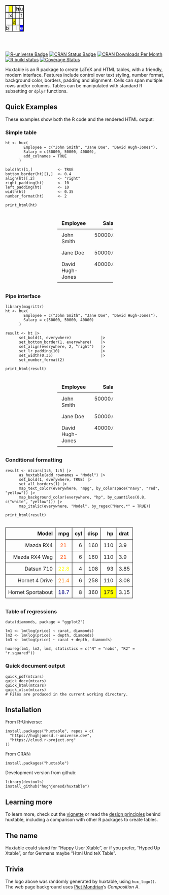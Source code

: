 <style>
.huxtable {
  border-collapse: collapse;
  border: 0px;
  margin-bottom: 2em;
  margin-top: 2em;
}
.huxtable-cell {
  vertical-align: top;
  text-align: left;
  white-space: normal;
  border-style: solid;
  border-width: 0pt;
  padding: 6pt;
  font-weight: normal;
}
.huxtable-header {
  font-weight: bold;
}
</style>
<table class="huxtable" data-quarto-disable-processing="true"  style="margin-left: auto; margin-right: auto;" id="tab:logo">
<col>
<col>
<col>
<col>
<col>
<col>
<tbody>
<tr>
<td class="huxtable-cell" style="text-align: center;  border-style: solid solid solid solid; border-width: 1.2pt 1.2pt 1.2pt 1.2pt; border-top-color: rgb(0, 0, 0);  border-right-color: rgb(0, 0, 0);  border-bottom-color: rgb(0, 0, 0);  border-left-color: rgb(0, 0, 0); padding: 0pt 0pt 0pt 0pt; background-color: rgb(255, 255, 0);   font-family: DejaVu Sans;">
<span style="color: rgb(0, 0, 0);"></span>
</td>
<td class="huxtable-cell" style="text-align: center;  border-style: solid solid solid solid; border-width: 1.2pt 1.2pt 1.2pt 1.2pt; border-top-color: rgb(0, 0, 0);  border-right-color: rgb(0, 0, 0);  border-bottom-color: rgb(0, 0, 0);  border-left-color: rgb(0, 0, 0); padding: 0pt 0pt 0pt 0pt;    font-family: DejaVu Sans;">
</td>
<td class="huxtable-cell" style="text-align: center;  border-style: solid solid solid solid; border-width: 1.2pt 1.2pt 1.2pt 1.2pt; border-top-color: rgb(0, 0, 0);  border-right-color: rgb(0, 0, 0);  border-bottom-color: rgb(0, 0, 0);  border-left-color: rgb(0, 0, 0); padding: 0pt 0pt 0pt 0pt;    font-family: DejaVu Sans;">
</td>
<td class="huxtable-cell" style="text-align: center;  border-style: solid solid solid solid; border-width: 1.2pt 1.2pt 1.2pt 1.2pt; border-top-color: rgb(0, 0, 0);  border-right-color: rgb(0, 0, 0);  border-bottom-color: rgb(0, 0, 0);  border-left-color: rgb(0, 0, 0); padding: 0pt 0pt 0pt 0pt;    font-family: DejaVu Sans;">
</td>
<td class="huxtable-cell" style="text-align: center;  border-style: solid solid solid solid; border-width: 1.2pt 1.2pt 1.2pt 1.2pt; border-top-color: rgb(0, 0, 0);  border-right-color: rgb(0, 0, 0);  border-bottom-color: rgb(0, 0, 0);  border-left-color: rgb(0, 0, 0); padding: 0pt 0pt 0pt 0pt;    font-family: DejaVu Sans;">
</td>
<td class="huxtable-cell" rowspan="2" style="text-align: center;  border-style: solid solid solid solid; border-width: 1.2pt 1.2pt 1.2pt 1.2pt; border-top-color: rgb(0, 0, 0);  border-right-color: rgb(0, 0, 0);  border-bottom-color: rgb(0, 0, 0);  border-left-color: rgb(0, 0, 0); padding: 0pt 0pt 0pt 0pt; background-color: rgb(255, 0, 0);   font-family: DejaVu Sans;">
<span style="color: rgb(255, 255, 255);"></span>
</td>
</tr>
<tr>
<td class="huxtable-cell" style="text-align: center;  border-style: solid solid solid solid; border-width: 1.2pt 1.2pt 1.2pt 1.2pt; border-top-color: rgb(0, 0, 0);  border-right-color: rgb(0, 0, 0);  border-bottom-color: rgb(0, 0, 0);  border-left-color: rgb(0, 0, 0); padding: 0pt 0pt 0pt 0pt;    font-family: DejaVu Sans;">
</td>
<td class="huxtable-cell" style="text-align: center;  border-style: solid solid solid solid; border-width: 1.2pt 1.2pt 1.2pt 1.2pt; border-top-color: rgb(0, 0, 0);  border-right-color: rgb(0, 0, 0);  border-bottom-color: rgb(0, 0, 0);  border-left-color: rgb(0, 0, 0); padding: 0pt 0pt 0pt 0pt; background-color: rgb(255, 255, 0);   font-family: DejaVu Sans;">
<span style="color: rgb(0, 0, 0);"></span>
</td>
<td class="huxtable-cell" style="text-align: center;  border-style: solid solid solid solid; border-width: 1.2pt 1.2pt 1.2pt 1.2pt; border-top-color: rgb(0, 0, 0);  border-right-color: rgb(0, 0, 0);  border-bottom-color: rgb(0, 0, 0);  border-left-color: rgb(0, 0, 0); padding: 0pt 0pt 0pt 0pt;    font-family: DejaVu Sans;">
</td>
<td class="huxtable-cell" style="text-align: center;  border-style: solid solid solid solid; border-width: 1.2pt 1.2pt 1.2pt 1.2pt; border-top-color: rgb(0, 0, 0);  border-right-color: rgb(0, 0, 0);  border-bottom-color: rgb(0, 0, 0);  border-left-color: rgb(0, 0, 0); padding: 0pt 0pt 0pt 0pt;  font-weight: bold;  font-family: DejaVu Sans;">
h
</td>
<td class="huxtable-cell" rowspan="2" style="text-align: center;  border-style: solid solid solid solid; border-width: 1.2pt 1.2pt 1.2pt 1.2pt; border-top-color: rgb(0, 0, 0);  border-right-color: rgb(0, 0, 0);  border-bottom-color: rgb(0, 0, 0);  border-left-color: rgb(0, 0, 0); padding: 0pt 0pt 0pt 0pt;    font-family: DejaVu Sans;">
u
</td>
</tr>
<tr>
<td class="huxtable-cell" style="text-align: center;  border-style: solid solid solid solid; border-width: 1.2pt 1.2pt 1.2pt 1.2pt; border-top-color: rgb(0, 0, 0);  border-right-color: rgb(0, 0, 0);  border-bottom-color: rgb(0, 0, 0);  border-left-color: rgb(0, 0, 0); padding: 0pt 0pt 0pt 0pt;    font-family: DejaVu Sans;">
</td>
<td class="huxtable-cell" style="text-align: center;  border-style: solid solid solid solid; border-width: 1.2pt 1.2pt 1.2pt 1.2pt; border-top-color: rgb(0, 0, 0);  border-right-color: rgb(0, 0, 0);  border-bottom-color: rgb(0, 0, 0);  border-left-color: rgb(0, 0, 0); padding: 0pt 0pt 0pt 0pt; background-color: rgb(255, 255, 0);   font-family: DejaVu Sans;">
<span style="color: rgb(0, 0, 0);"></span>
</td>
<td class="huxtable-cell" style="text-align: center;  border-style: solid solid solid solid; border-width: 1.2pt 1.2pt 1.2pt 1.2pt; border-top-color: rgb(0, 0, 0);  border-right-color: rgb(0, 0, 0);  border-bottom-color: rgb(0, 0, 0);  border-left-color: rgb(0, 0, 0); padding: 0pt 0pt 0pt 0pt; background-color: rgb(255, 0, 0);   font-family: DejaVu Sans;">
<span style="color: rgb(255, 255, 255);"></span>
</td>
<td class="huxtable-cell" style="text-align: center;  border-style: solid solid solid solid; border-width: 1.2pt 1.2pt 1.2pt 1.2pt; border-top-color: rgb(0, 0, 0);  border-right-color: rgb(0, 0, 0);  border-bottom-color: rgb(0, 0, 0);  border-left-color: rgb(0, 0, 0); padding: 0pt 0pt 0pt 0pt;    font-family: DejaVu Sans;">
</td>
<td class="huxtable-cell" style="text-align: center;  border-style: solid solid solid solid; border-width: 1.2pt 1.2pt 1.2pt 1.2pt; border-top-color: rgb(0, 0, 0);  border-right-color: rgb(0, 0, 0);  border-bottom-color: rgb(0, 0, 0);  border-left-color: rgb(0, 0, 0); padding: 0pt 0pt 0pt 0pt;    font-family: DejaVu Sans;">
</td>
</tr>
<tr>
<td class="huxtable-cell" style="text-align: center;  border-style: solid solid solid solid; border-width: 1.2pt 1.2pt 1.2pt 1.2pt; border-top-color: rgb(0, 0, 0);  border-right-color: rgb(0, 0, 0);  border-bottom-color: rgb(0, 0, 0);  border-left-color: rgb(0, 0, 0); padding: 0pt 0pt 0pt 0pt;    font-family: DejaVu Sans;">
</td>
<td class="huxtable-cell" style="text-align: center;  border-style: solid solid solid solid; border-width: 1.2pt 1.2pt 1.2pt 1.2pt; border-top-color: rgb(0, 0, 0);  border-right-color: rgb(0, 0, 0);  border-bottom-color: rgb(0, 0, 0);  border-left-color: rgb(0, 0, 0); padding: 0pt 0pt 0pt 0pt;    font-family: DejaVu Sans;">
x
</td>
<td class="huxtable-cell" style="text-align: center;  border-style: solid solid solid solid; border-width: 1.2pt 1.2pt 1.2pt 1.2pt; border-top-color: rgb(0, 0, 0);  border-right-color: rgb(0, 0, 0);  border-bottom-color: rgb(0, 0, 0);  border-left-color: rgb(0, 0, 0); padding: 0pt 0pt 0pt 0pt;    font-family: DejaVu Sans;">
</td>
<td class="huxtable-cell" style="text-align: center;  border-style: solid solid solid solid; border-width: 1.2pt 1.2pt 1.2pt 1.2pt; border-top-color: rgb(0, 0, 0);  border-right-color: rgb(0, 0, 0);  border-bottom-color: rgb(0, 0, 0);  border-left-color: rgb(0, 0, 0); padding: 0pt 0pt 0pt 0pt;    font-family: DejaVu Sans;">
</td>
<td class="huxtable-cell" style="text-align: center;  border-style: solid solid solid solid; border-width: 1.2pt 1.2pt 1.2pt 1.2pt; border-top-color: rgb(0, 0, 0);  border-right-color: rgb(0, 0, 0);  border-bottom-color: rgb(0, 0, 0);  border-left-color: rgb(0, 0, 0); padding: 0pt 0pt 0pt 0pt;    font-family: DejaVu Sans;">
t
</td>
<td class="huxtable-cell" style="text-align: center;  border-style: solid solid solid solid; border-width: 1.2pt 1.2pt 1.2pt 1.2pt; border-top-color: rgb(0, 0, 0);  border-right-color: rgb(0, 0, 0);  border-bottom-color: rgb(0, 0, 0);  border-left-color: rgb(0, 0, 0); padding: 0pt 0pt 0pt 0pt;    font-family: DejaVu Sans;">
</td>
</tr>
<tr>
<td class="huxtable-cell" colspan="2" style="text-align: center;  border-style: solid solid solid solid; border-width: 1.2pt 1.2pt 1.2pt 1.2pt; border-top-color: rgb(0, 0, 0);  border-right-color: rgb(0, 0, 0);  border-bottom-color: rgb(0, 0, 0);  border-left-color: rgb(0, 0, 0); padding: 0pt 0pt 0pt 0pt;    font-family: DejaVu Sans;">
</td>
<td class="huxtable-cell" style="text-align: center;  border-style: solid solid solid solid; border-width: 1.2pt 1.2pt 1.2pt 1.2pt; border-top-color: rgb(0, 0, 0);  border-right-color: rgb(0, 0, 0);  border-bottom-color: rgb(0, 0, 0);  border-left-color: rgb(0, 0, 0); padding: 0pt 0pt 0pt 0pt; background-color: rgb(255, 255, 0);   font-family: DejaVu Sans;">
<span style="color: rgb(0, 0, 0);">a</span>
</td>
<td class="huxtable-cell" style="text-align: center;  border-style: solid solid solid solid; border-width: 1.2pt 1.2pt 1.2pt 1.2pt; border-top-color: rgb(0, 0, 0);  border-right-color: rgb(0, 0, 0);  border-bottom-color: rgb(0, 0, 0);  border-left-color: rgb(0, 0, 0); padding: 0pt 0pt 0pt 0pt;    font-family: DejaVu Sans;">
</td>
<td class="huxtable-cell" style="text-align: center;  border-style: solid solid solid solid; border-width: 1.2pt 1.2pt 1.2pt 1.2pt; border-top-color: rgb(0, 0, 0);  border-right-color: rgb(0, 0, 0);  border-bottom-color: rgb(0, 0, 0);  border-left-color: rgb(0, 0, 0); padding: 0pt 0pt 0pt 0pt;    font-family: DejaVu Sans;">
</td>
<td class="huxtable-cell" style="text-align: center;  border-style: solid solid solid solid; border-width: 1.2pt 1.2pt 1.2pt 1.2pt; border-top-color: rgb(0, 0, 0);  border-right-color: rgb(0, 0, 0);  border-bottom-color: rgb(0, 0, 0);  border-left-color: rgb(0, 0, 0); padding: 0pt 0pt 0pt 0pt;    font-family: DejaVu Sans;">
</td>
</tr>
<tr>
<td class="huxtable-cell" style="text-align: center;  border-style: solid solid solid solid; border-width: 1.2pt 1.2pt 1.2pt 1.2pt; border-top-color: rgb(0, 0, 0);  border-right-color: rgb(0, 0, 0);  border-bottom-color: rgb(0, 0, 0);  border-left-color: rgb(0, 0, 0); padding: 0pt 0pt 0pt 0pt;    font-family: DejaVu Sans;">
b
</td>
<td class="huxtable-cell" style="text-align: center;  border-style: solid solid solid solid; border-width: 1.2pt 1.2pt 1.2pt 1.2pt; border-top-color: rgb(0, 0, 0);  border-right-color: rgb(0, 0, 0);  border-bottom-color: rgb(0, 0, 0);  border-left-color: rgb(0, 0, 0); padding: 0pt 0pt 0pt 0pt;    font-family: DejaVu Sans;">
</td>
<td class="huxtable-cell" colspan="2" style="text-align: center;  border-style: solid solid solid solid; border-width: 1.2pt 1.2pt 1.2pt 1.2pt; border-top-color: rgb(0, 0, 0);  border-right-color: rgb(0, 0, 0);  border-bottom-color: rgb(0, 0, 0);  border-left-color: rgb(0, 0, 0); padding: 0pt 0pt 0pt 0pt;    font-family: DejaVu Sans;">
l
</td>
<td class="huxtable-cell" style="text-align: center;  border-style: solid solid solid solid; border-width: 1.2pt 1.2pt 1.2pt 1.2pt; border-top-color: rgb(0, 0, 0);  border-right-color: rgb(0, 0, 0);  border-bottom-color: rgb(0, 0, 0);  border-left-color: rgb(0, 0, 0); padding: 0pt 0pt 0pt 0pt; background-color: rgb(0, 0, 255);   font-family: DejaVu Sans;">
<span style="color: rgb(255, 255, 255);">e</span>
</td>
<td class="huxtable-cell" style="text-align: center;  border-style: solid solid solid solid; border-width: 1.2pt 1.2pt 1.2pt 1.2pt; border-top-color: rgb(0, 0, 0);  border-right-color: rgb(0, 0, 0);  border-bottom-color: rgb(0, 0, 0);  border-left-color: rgb(0, 0, 0); padding: 0pt 0pt 0pt 0pt;    font-family: DejaVu Sans;">
</td>
</tr>
</tbody>
</table>

<br>

<!-- badges: start -->

[![R-universe
Badge](https://hughjonesd.r-universe.dev/badges/huxtable)](https://hughjonesd.r-universe.dev/huxtable)
[![CRAN Status
Badge](https://www.r-pkg.org/badges/version/huxtable)](https://cran.r-project.org/package=huxtable)
[![CRAN Downloads Per
Month](https://cranlogs.r-pkg.org/badges/huxtable)](https://CRAN.R-project.org/package=huxtable)
[![R build
status](https://github.com/hughjonesd/huxtable/workflows/R-CMD-check/badge.svg)](https://github.com/hughjonesd/huxtable/actions)
[![Coverage
Status](https://img.shields.io/codecov/c/github/hughjonesd/huxtable/master.svg)](https://app.codecov.io/github/hughjonesd/huxtable?branch=master)
<!-- badges: end -->

Huxtable is an R package to create LaTeX and HTML tables, with a
friendly, modern interface. Features include control over text styling,
number format, background color, borders, padding and alignment. Cells
can span multiple rows and/or columns. Tables can be manipulated with
standard R subsetting or `dplyr` functions.

## Quick Examples

These examples show both the R code and the rendered HTML output:

### Simple table

    ht <- hux(
            Employee = c("John Smith", "Jane Doe", "David Hugh-Jones"),
            Salary = c(50000, 50000, 40000),
            add_colnames = TRUE
          )

    bold(ht)[1,]           <- TRUE
    bottom_border(ht)[1,]  <- 0.4
    align(ht)[,2]          <- "right"
    right_padding(ht)      <- 10
    left_padding(ht)       <- 10
    width(ht)              <- 0.35
    number_format(ht)      <- 2

    print_html(ht)

<style>
.huxtable {
  border-collapse: collapse;
  border: 0px;
  margin-bottom: 2em;
  margin-top: 2em;
}
.huxtable-cell {
  vertical-align: top;
  text-align: left;
  white-space: normal;
  border-style: solid;
  border-width: 0pt;
  padding: 6pt;
  font-weight: normal;
}
.huxtable-header {
  font-weight: bold;
}
</style>
<table class="huxtable" data-quarto-disable-processing="true"  style="width: 35%; margin-left: auto; margin-right: auto;" id="tab:simple-table">
<col>
<col>
<thead>
<tr>
<th class="huxtable-cell huxtable-header" style="border-style: solid solid solid solid; border-width: 0pt 0pt 0.4pt 0pt;    padding: 6pt 10pt 6pt 10pt;">
Employee
</th>
<th class="huxtable-cell huxtable-header" style="text-align: right;  border-style: solid solid solid solid; border-width: 0pt 0pt 0.4pt 0pt;    padding: 6pt 10pt 6pt 10pt;">
Salary
</th>
</tr>
</thead>
<tbody>
<tr>
<td class="huxtable-cell" style="border-style: solid solid solid solid; border-width: 0.4pt 0pt 0pt 0pt;    padding: 6pt 10pt 6pt 10pt;">
John Smith
</td>
<td class="huxtable-cell" style="text-align: right;  border-style: solid solid solid solid; border-width: 0.4pt 0pt 0pt 0pt;    padding: 6pt 10pt 6pt 10pt;">
50000.00
</td>
</tr>
<tr>
<td class="huxtable-cell" style="border-style: solid solid solid solid; border-width: 0pt 0pt 0pt 0pt;    padding: 6pt 10pt 6pt 10pt;">
Jane Doe
</td>
<td class="huxtable-cell" style="text-align: right;  border-style: solid solid solid solid; border-width: 0pt 0pt 0pt 0pt;    padding: 6pt 10pt 6pt 10pt;">
50000.00
</td>
</tr>
<tr>
<td class="huxtable-cell" style="border-style: solid solid solid solid; border-width: 0pt 0pt 0pt 0pt;    padding: 6pt 10pt 6pt 10pt;">
David Hugh-Jones
</td>
<td class="huxtable-cell" style="text-align: right;  border-style: solid solid solid solid; border-width: 0pt 0pt 0pt 0pt;    padding: 6pt 10pt 6pt 10pt;">
40000.00
</td>
</tr>
</tbody>
</table>

### Pipe interface

    library(magrittr)
    ht <- hux(
            Employee = c("John Smith", "Jane Doe", "David Hugh-Jones"),
            Salary = c(50000, 50000, 40000)
          )

    result <- ht |>
          set_bold(1, everywhere)             |>
          set_bottom_border(1, everywhere)    |>
          set_align(everywhere, 2, "right")   |>
          set_lr_padding(10)                  |>
          set_width(0.35)                     |>
          set_number_format(2)

    print_html(result)

<style>
.huxtable {
  border-collapse: collapse;
  border: 0px;
  margin-bottom: 2em;
  margin-top: 2em;
}
.huxtable-cell {
  vertical-align: top;
  text-align: left;
  white-space: normal;
  border-style: solid;
  border-width: 0pt;
  padding: 6pt;
  font-weight: normal;
}
.huxtable-header {
  font-weight: bold;
}
</style>
<table class="huxtable" data-quarto-disable-processing="true"  style="width: 35%; margin-left: auto; margin-right: auto;" id="tab:pipe-interface">
<col>
<col>
<thead>
<tr>
<th class="huxtable-cell huxtable-header" style="border-style: solid solid solid solid; border-width: 0pt 0pt 0.4pt 0pt;    padding: 6pt 10pt 6pt 10pt;">
Employee
</th>
<th class="huxtable-cell huxtable-header" style="text-align: right;  border-style: solid solid solid solid; border-width: 0pt 0pt 0.4pt 0pt;    padding: 6pt 10pt 6pt 10pt;">
Salary
</th>
</tr>
</thead>
<tbody>
<tr>
<td class="huxtable-cell" style="border-style: solid solid solid solid; border-width: 0.4pt 0pt 0pt 0pt;    padding: 6pt 10pt 6pt 10pt;">
John Smith
</td>
<td class="huxtable-cell" style="text-align: right;  border-style: solid solid solid solid; border-width: 0.4pt 0pt 0pt 0pt;    padding: 6pt 10pt 6pt 10pt;">
50000.00
</td>
</tr>
<tr>
<td class="huxtable-cell" style="border-style: solid solid solid solid; border-width: 0pt 0pt 0pt 0pt;    padding: 6pt 10pt 6pt 10pt;">
Jane Doe
</td>
<td class="huxtable-cell" style="text-align: right;  border-style: solid solid solid solid; border-width: 0pt 0pt 0pt 0pt;    padding: 6pt 10pt 6pt 10pt;">
50000.00
</td>
</tr>
<tr>
<td class="huxtable-cell" style="border-style: solid solid solid solid; border-width: 0pt 0pt 0pt 0pt;    padding: 6pt 10pt 6pt 10pt;">
David Hugh-Jones
</td>
<td class="huxtable-cell" style="text-align: right;  border-style: solid solid solid solid; border-width: 0pt 0pt 0pt 0pt;    padding: 6pt 10pt 6pt 10pt;">
40000.00
</td>
</tr>
</tbody>
</table>

### Conditional formatting

    result <- mtcars[1:5, 1:5] |>
          as_huxtable(add_rownames = "Model") |>
          set_bold(1, everywhere, TRUE) |>
          set_all_borders(1) |>
          map_text_color(everywhere, "mpg", by_colorspace("navy", "red", "yellow")) |>
          map_background_color(everywhere, "hp", by_quantiles(0.8, c("white", "yellow"))) |>
          map_italic(everywhere, "Model", by_regex("Merc.*" = TRUE))

    print_html(result)

<style>
.huxtable {
  border-collapse: collapse;
  border: 0px;
  margin-bottom: 2em;
  margin-top: 2em;
}
.huxtable-cell {
  vertical-align: top;
  text-align: left;
  white-space: normal;
  border-style: solid;
  border-width: 0pt;
  padding: 6pt;
  font-weight: normal;
}
.huxtable-header {
  font-weight: bold;
}
</style>
<table class="huxtable" data-quarto-disable-processing="true"  style="margin-left: auto; margin-right: auto;" id="tab:conditional-formatting">
<col>
<col>
<col>
<col>
<col>
<col>
<thead>
<tr>
<th class="huxtable-cell huxtable-header" style="text-align: right;  border-style: solid solid solid solid; border-width: 1pt 1pt 1pt 1pt;">
Model
</th>
<th class="huxtable-cell huxtable-header" style="text-align: right;  border-style: solid solid solid solid; border-width: 1pt 1pt 1pt 1pt;">
mpg
</th>
<th class="huxtable-cell huxtable-header" style="text-align: right;  border-style: solid solid solid solid; border-width: 1pt 1pt 1pt 1pt;">
cyl
</th>
<th class="huxtable-cell huxtable-header" style="text-align: right;  border-style: solid solid solid solid; border-width: 1pt 1pt 1pt 1pt;">
disp
</th>
<th class="huxtable-cell huxtable-header" style="text-align: right;  border-style: solid solid solid solid; border-width: 1pt 1pt 1pt 1pt;">
hp
</th>
<th class="huxtable-cell huxtable-header" style="border-style: solid solid solid solid; border-width: 1pt 1pt 1pt 1pt;">
drat
</th>
</tr>
</thead>
<tbody>
<tr>
<td class="huxtable-cell" style="text-align: right;  border-style: solid solid solid solid; border-width: 1pt 1pt 1pt 1pt;">
Mazda RX4
</td>
<td class="huxtable-cell" style="text-align: right;  border-style: solid solid solid solid; border-width: 1pt 1pt 1pt 1pt;">
<span style="color: rgb(255, 72, 0);">21  </span>
</td>
<td class="huxtable-cell" style="text-align: right;  border-style: solid solid solid solid; border-width: 1pt 1pt 1pt 1pt;">
6
</td>
<td class="huxtable-cell" style="text-align: right;  border-style: solid solid solid solid; border-width: 1pt 1pt 1pt 1pt;">
160
</td>
<td class="huxtable-cell" style="text-align: right;  border-style: solid solid solid solid; border-width: 1pt 1pt 1pt 1pt;     background-color: rgb(255, 255, 255);">
110
</td>
<td class="huxtable-cell" style="border-style: solid solid solid solid; border-width: 1pt 1pt 1pt 1pt;">
3.9
</td>
</tr>
<tr>
<td class="huxtable-cell" style="text-align: right;  border-style: solid solid solid solid; border-width: 1pt 1pt 1pt 1pt;">
Mazda RX4 Wag
</td>
<td class="huxtable-cell" style="text-align: right;  border-style: solid solid solid solid; border-width: 1pt 1pt 1pt 1pt;">
<span style="color: rgb(255, 72, 0);">21  </span>
</td>
<td class="huxtable-cell" style="text-align: right;  border-style: solid solid solid solid; border-width: 1pt 1pt 1pt 1pt;">
6
</td>
<td class="huxtable-cell" style="text-align: right;  border-style: solid solid solid solid; border-width: 1pt 1pt 1pt 1pt;">
160
</td>
<td class="huxtable-cell" style="text-align: right;  border-style: solid solid solid solid; border-width: 1pt 1pt 1pt 1pt;     background-color: rgb(255, 255, 255);">
110
</td>
<td class="huxtable-cell" style="border-style: solid solid solid solid; border-width: 1pt 1pt 1pt 1pt;">
3.9
</td>
</tr>
<tr>
<td class="huxtable-cell" style="text-align: right;  border-style: solid solid solid solid; border-width: 1pt 1pt 1pt 1pt;">
Datsun 710
</td>
<td class="huxtable-cell" style="text-align: right;  border-style: solid solid solid solid; border-width: 1pt 1pt 1pt 1pt;">
<span style="color: rgb(255, 255, 0);">22.8</span>
</td>
<td class="huxtable-cell" style="text-align: right;  border-style: solid solid solid solid; border-width: 1pt 1pt 1pt 1pt;">
4
</td>
<td class="huxtable-cell" style="text-align: right;  border-style: solid solid solid solid; border-width: 1pt 1pt 1pt 1pt;">
108
</td>
<td class="huxtable-cell" style="text-align: right;  border-style: solid solid solid solid; border-width: 1pt 1pt 1pt 1pt;     background-color: rgb(255, 255, 255);">
93
</td>
<td class="huxtable-cell" style="border-style: solid solid solid solid; border-width: 1pt 1pt 1pt 1pt;">
3.85
</td>
</tr>
<tr>
<td class="huxtable-cell" style="text-align: right;  border-style: solid solid solid solid; border-width: 1pt 1pt 1pt 1pt;">
Hornet 4 Drive
</td>
<td class="huxtable-cell" style="text-align: right;  border-style: solid solid solid solid; border-width: 1pt 1pt 1pt 1pt;">
<span style="color: rgb(255, 123, 0);">21.4</span>
</td>
<td class="huxtable-cell" style="text-align: right;  border-style: solid solid solid solid; border-width: 1pt 1pt 1pt 1pt;">
6
</td>
<td class="huxtable-cell" style="text-align: right;  border-style: solid solid solid solid; border-width: 1pt 1pt 1pt 1pt;">
258
</td>
<td class="huxtable-cell" style="text-align: right;  border-style: solid solid solid solid; border-width: 1pt 1pt 1pt 1pt;     background-color: rgb(255, 255, 255);">
110
</td>
<td class="huxtable-cell" style="border-style: solid solid solid solid; border-width: 1pt 1pt 1pt 1pt;">
3.08
</td>
</tr>
<tr>
<td class="huxtable-cell" style="text-align: right;  border-style: solid solid solid solid; border-width: 1pt 1pt 1pt 1pt;">
Hornet Sportabout
</td>
<td class="huxtable-cell" style="text-align: right;  border-style: solid solid solid solid; border-width: 1pt 1pt 1pt 1pt;">
<span style="color: rgb(0, 0, 128);">18.7</span>
</td>
<td class="huxtable-cell" style="text-align: right;  border-style: solid solid solid solid; border-width: 1pt 1pt 1pt 1pt;">
8
</td>
<td class="huxtable-cell" style="text-align: right;  border-style: solid solid solid solid; border-width: 1pt 1pt 1pt 1pt;">
360
</td>
<td class="huxtable-cell" style="text-align: right;  border-style: solid solid solid solid; border-width: 1pt 1pt 1pt 1pt;     background-color: rgb(255, 255, 0);">
175
</td>
<td class="huxtable-cell" style="border-style: solid solid solid solid; border-width: 1pt 1pt 1pt 1pt;">
3.15
</td>
</tr>
</tbody>
</table>

### Table of regressions

    data(diamonds, package = "ggplot2")

    lm1 <- lm(log(price) ~ carat, diamonds)
    lm2 <- lm(log(price) ~ depth, diamonds)
    lm3 <- lm(log(price) ~ carat + depth, diamonds)

    huxreg(lm1, lm2, lm3, statistics = c("N" = "nobs", "R2" = "r.squared"))

### Quick document output

    quick_pdf(mtcars)
    quick_docx(mtcars)
    quick_html(mtcars)
    quick_xlsx(mtcars)
    # Files are produced in the current working directory.

## Installation

From R-Universe:

    install.packages("huxtable", repos = c(
      "https://hughjonesd.r-universe.dev",
      "https://cloud.r-project.org"
    ))

From CRAN:

    install.packages("huxtable")

Development version from github:

    library(devtools)
    install_github("hughjonesd/huxtable")

## Learning more

To learn more, check out the
[vignette](https://hughjonesd.github.io/huxtable/huxtable-html.html) or
read the [design
principles](https://hughjonesd.github.io/huxtable/design-principles-html.html)
behind huxtable, including a comparison with other R packages to create
tables.

## The name

Huxtable could stand for “Happy User Xtable”, or if you prefer, “Hyped
Up Xtable”, or for Germans maybe “Html Und teX Table”.

## Trivia

The logo above was randomly generated by huxtable, using `hux_logo()`.
The web page background uses [Piet
Mondrian](https://en.wikipedia.org/wiki/Piet_Mondrian)’s *Composition
A*.
